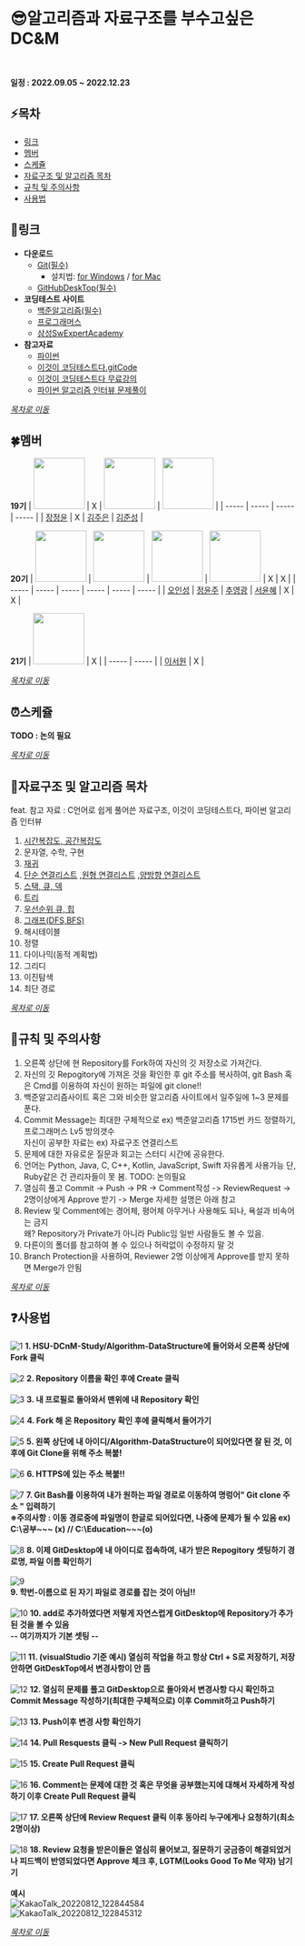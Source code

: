# :sunglasses:알고리즘과 자료구조를 부수고싶은 DC&amp;M 
<br>

<B> 일정 : 2022.09.05 ~ 2022.12.23 </B><br>

## :zap:목차
* [링크](#iphone링크)
* [멤버](#four_leaf_clover멤버)
* [스케쥴](#alarm_clock스케쥴)
* [자료구조 및 알고리즘 목차](#book자료구조-및-알고리즘-목차)
* [규칙 및 주의사항](#muscle규칙-및-주의사항)
* [사용법](#question사용법)

## :iphone:링크
* <B>다운로드</B>
  + <a href = "https://git-scm.com/download/win">Git(필수)</a>
    - 설치법: [for Windows](https://github.com/HSU-DCnM-Study/Algorithm-DataStructure/blob/main/resource/git설치법/git설치법%20for%20Windows.pdf) / [for Mac](https://github.com/HSU-DCnM-Study/Algorithm-DataStructure/blob/main/resource/git설치법/git설치법%20for%20Mac.pdf)
  + <a href = "https://desktop.github.com">GitHubDeskTop(필수)</a>
* <b>코딩테스트 사이트</b>
  + <a href = "https://www.acmicpc.net">백준알고리즘(필수)</a><br>
  + <a href = "https://school.programmers.co.kr/learn/challenges">프로그래머스</a><br>
  + <a href = "https://swexpertacademy.com/main/main.do">삼성SwExpertAcademy</a><br>
* <b>참고자료</b>
  + <a href = "https://wikidocs.net/book/1">파이썬</a><br>
  + <a href = "https://github.com/ndb796/python-for-coding-test">이것이 코딩테스트다.gitCode</a><br>
  + <a href = "https://www.youtube.com/watch?v=m-9pAwq1o3w&list=PLRx0vPvlEmdAghTr5mXQxGpHjWqSz0dgC">이것이 코딩테스트다 무료강의</a><br>
  + <a href = "https://github.com/onlybooks/algorithm-interview">파이썬 알고리즘 인터뷰 문제풀이</a><br>

_[목차로 이동](#zap목차)_

## :four_leaf_clover:멤버
**19기**
| <a href="https://github.com/jeinie"><img src="https://avatars.githubusercontent.com/u/68533847?v=4" width="90" height="90"></a> | X | <a href="https://github.com/jueun0725"><img src="https://avatars.githubusercontent.com/u/82727761?v=4" width="90" height="90"></a> | <a href="https://github.com/newJunsung"><img src="https://avatars.githubusercontent.com/u/107932188?v=4" width="90" height="90"></a> |
| ----- | ----- | ----- | ----- |
| [장정윤](https://github.com/jeinie) | X | [김주은](https://github.com/jueun0725) | [김준성](https://github.com/newJunsung) |

**20기**
| <a href="https://github.com/ois0886"><img src="https://avatars.githubusercontent.com/u/58154638?v=4" width="90" height="90"></a> | <a href="https://github.com/YJMINT"><img src="https://avatars.githubusercontent.com/u/105741144?v=4" width="90" height="90"></a> | <a href="https://github.com/S-DPR"><img src="https://avatars.githubusercontent.com/u/108619579?v=4" width="90" height="90"></a> | <a href="https://github.com/YoonhyeSuh"><img src="https://avatars.githubusercontent.com/u/106311524?v=4" width="90" height="90"></a> | X | X |
| ----- | ----- | ----- | ----- | ----- | ----- |
| [오인성](https://github.com/ois0886) | [정윤주](https://github.com/YJMINT) | [추영광](https://github.com/S-DPR) | [서윤혜](https://github.com/YoonhyeSuh) | X | X |

**21기**
| <a href="https://github.com/isnonyou"><img src="https://avatars.githubusercontent.com/u/109057475?v=4" width="90" height="90"></a> | X |
| ----- | ----- |
| [이서원](https://github.com/isnonyou) | X |

_[목차로 이동](#zap목차)_

## :alarm_clock:스케쥴
<B>TODO : 논의 필요</B>

_[목차로 이동](#zap목차)_

## :book:자료구조 및 알고리즘 목차
feat. 참고 자료 : C언어로 쉽게 풀어쓴 자료구조, 이것이 코딩테스트다, 파이썬 알고리즘 인터뷰
1. <a href= "https://velog.io/@cha-suyeon/Algorithm-%EC%8B%9C%EA%B0%84-%EB%B3%B5%EC%9E%A1%EB%8F%84-%EA%B3%B5%EA%B0%84-%EB%B3%B5%EC%9E%A1%EB%8F%84">시간복잡도, 공간복잡도</a><br>
2. 문자열, 수학, 구현
3. <a href = "https://www.secmem.org/blog/2021/07/09/recursion/">재귀</a><br>
4. <a href = "https://yjg-lab.tistory.com/118">단순 연결리스트</a> ,<a href = "https://yjg-lab.tistory.com/120?category=932096">원형 연결리스트</a> ,<a href = "https://yjg-lab.tistory.com/122?category=932096">양방향 연결리스트</a><br>
5. <a href = "https://velog.io/@falling_star3/%EC%9E%90%EB%A3%8C%EA%B5%AC%EC%A1%B0-%EC%8A%A4%ED%83%9DStack%ED%81%90Queue%EB%8D%B1Deque"> 스택, 큐, 덱 </a><br>
6. <a href = "https://gmlwjd9405.github.io/2018/08/12/data-structure-tree.html">트리</a><br>
7. <a href = "https://suyeon96.tistory.com/31">우선순위 큐, 힙</a><br>
8. <a href = "https://gmlwjd9405.github.io/2018/08/13/data-structure-graph.html">그래프(DFS,BFS)</a><br>
9. 해시테이블
10. 정렬
11. 다이나믹(동적 계획법)
12. 그리디
13. 이진탐색
14. 최단 경로

_[목차로 이동](#zap목차)_

## :muscle:규칙 및 주의사항
1. 오른쪽 상단에 현 Repository를 Fork하여 자신의 깃 저장소로 가져간다.
2. 자신의 깃 Repogitory에 가져온 것을 확인한 후 git 주소를 복사하여, git Bash 혹은 Cmd를 이용하여 자신이 원하는 파일에 git clone!!
3. 백준알고리즘사이트 혹은 그와 비슷한 알고리즘 사이트에서 일주일에 1~3 문제를 푼다. <br>
4. Commit Message는 최대한 구체적으로 ex) 백준알고리즘 1715번 카드 정렬하기, 프로그래머스 Lv5 방의갯수 <br>
자신이 공부한 자료는 ex) 자료구조 연결리스트
5. 문제에 대한 자유로운 질문과 회고는 스터디 시간에 공유한다.
6. 언어는 Python, Java, C, C++, Kotlin, JavaScript, Swift 자유롭게 사용가능 단, Ruby같은 건 관리자들이 못 봄. TODO: 논의필요
7. 열심히 풀고 Commit -> Push -> PR -> Comment작성 -> ReviewRequest -> 2명이상에게 Approve 받기 -> Merge
자세한 설명은 아래 참고
8. Review 및 Comment에는 경어체, 평어체 아무거나 사용해도 되나, 욕설과 비속어는 금지<br>
왜? Repository가 Private가 아니라 Public임 일반 사람들도 볼 수 있음.
9. 다른이의 폴더를 참고하여 볼 수 있으나 허락없이 수정하지 말 것
10. Branch Protection을 사용하여, Reviewer 2명 이상에게 Approve를 받지 못하면 Merge가 안됨

_[목차로 이동](#zap목차)_

## :question:사용법
![1](https://user-images.githubusercontent.com/58154638/184289798-73195cb5-3d9d-4fdb-a5f2-dc6e87120063.jpg)
<B>1. HSU-DCnM-Study/Algorithm-DataStructure에 들어와서 오른쪽 상단에 Fork 클릭 </B><br>
<br>
![2](https://user-images.githubusercontent.com/58154638/184289805-4a2c034b-f3da-4643-98b2-21a478d9db5f.jpg)
<B>2. Repository 이름을 확인 후에 Create 클릭 </B><br>
<br>
![3](https://user-images.githubusercontent.com/58154638/184289810-943047c5-8446-4a54-8270-7cb45920c2a9.jpg)
<B>3. 내 프로필로 돌아와서 맨위에 내 Repository 확인 </B><br>
<br>
![4](https://user-images.githubusercontent.com/58154638/184289815-c0f488bf-c57d-438b-a2e4-7952d180bada.jpg)
<B>4. Fork 해 온 Repository 확인 후에 클릭해서 들어가기 </B><br>
<br>
![5](https://user-images.githubusercontent.com/58154638/184289824-dd7a1971-ebc7-4e7d-b3f6-b4e5cf0588c6.jpg)
<B>5. 왼쪽 상단에 내 아이디/Algorithm-DataStructure이 되어있다면 잘 된 것, 이후에 Git Clone을 위해 주소 복붙!</B><br>
<br>
![6](https://user-images.githubusercontent.com/58154638/184289830-31edab43-a931-4585-84ee-7465e53799af.jpg)
<B>6. HTTPS에 있는 주소 복붙!! </B><br>
<br>
![7](https://user-images.githubusercontent.com/58154638/184289835-6b2c2068-2549-4f29-a618-d9987ff4e712.jpg)
<B>7. Git Bash를 이용하여 내가 원하는 파일 경로로 이동하여 명렁어" Git clone 주소 " 입력하기 </B><br>
<B> ※주의사항 : 이동 경로중에 파일명이 한글로 되어있다면, 나중에 문제가 될 수 있음 ex) C:\공부\~~~ (x) // C:\Education\~~~(o)</B><br>
<br>
![8](https://user-images.githubusercontent.com/58154638/184289840-95af4127-815f-40d0-bcfb-d35a5c62d58b.jpg)
<B>8. 이제 GitDesktop에 내 아이디로 접속하여, 내가 받은 Repogitory 셋팅하기 경로명, 파일 이름 확인하기 </B><br>
<br>
![9](https://user-images.githubusercontent.com/58154638/184289845-abf7a689-6837-4db8-84bf-b3875c349388.jpg) <br>
<B>9. 학번-이름으로 된 자기 파일로 경로를 잡는 것이 아님!! </B><br>
<br>
![10](https://user-images.githubusercontent.com/58154638/184289847-05f05c68-e33b-4c5c-ae03-e0dd8a248ba1.jpg)
<B>10. add로 추가하였다면 저렇게 자연스럽게 GitDesktop에 Repository가 추가 된 것을 볼 수 있음</B><br>
<B> -- 여기까지가 기본 셋팅 -- </B><br>
<br>
![11](https://user-images.githubusercontent.com/58154638/184289849-a1c8d940-418f-4803-8390-fd60dac97ca0.jpg)
<B>11. (visualStudio 기준 예시) 열심히 작업을 하고 항상 Ctrl + S로 저장하기, 저장안하면 GitDeskTop에서 변경사항이 안 뜸 </B><br>
<br>
![12](https://user-images.githubusercontent.com/58154638/184289854-a786a8f5-10d3-4037-b324-ebc3c4141593.jpg)
<B>12. 열심히 문제를 풀고 GitDesktop으로 돌아와서 변경사항 다시 확인하고 Commit Message 작성하기(최대한 구체적으로) 이후 Commit하고 Push하기 </B><br>
<br>
![13](https://user-images.githubusercontent.com/58154638/184289859-d30c3c63-b3dc-4546-9251-22b7acd10ec8.jpg)
<B>13. Push이후 변경 사항 확인하기 </B><br>
<br>
![14](https://user-images.githubusercontent.com/58154638/184289863-16d75eb3-21a4-4f63-b31a-3e55caf63218.jpg)
<B>14. Pull Resquests 클릭 -> New Pull Request 클릭하기 </B><br>
<br>
![15](https://user-images.githubusercontent.com/58154638/184289869-beb2baac-5ad5-40a0-9aef-0de6bdd4a36d.jpg)
<B>15. Create Pull Request 클릭 </B><br>
<br>
![16](https://user-images.githubusercontent.com/58154638/184289875-6c4b6c79-4bca-4933-8b38-9dfd0478a798.jpg)
<B>16. Comment는 문제에 대한 것 혹은 무엇을 공부했는지에 대해서 자세하게 작성하기 이후 Create Pull Request 클릭 </B><br>
<br>
![17](https://user-images.githubusercontent.com/58154638/184289878-73dfa293-0f52-49e1-afd6-af2d50c70bfc.jpg)
<B>17. 오른쪽 상단에 Review Request 클릭 이후 동아리 누구에게나 요청하기(최소2명이상) </B><br>
<br>
![18](https://user-images.githubusercontent.com/58154638/184289882-d36a07c3-288c-4cb0-bef2-9140c5fac55a.jpg)
<B>18. Review 요청을 받은이들은 열심히 물어보고, 질문하기 궁금증이 해결되었거나 피드백이 반영되었다면 Approve 체크 후, LGTM(Looks Good To Me 약자) 남기기 </B><br>
<br>
<B> 예시 </B><br>
![KakaoTalk_20220812_122844584](https://user-images.githubusercontent.com/58154638/184292627-3a8dc649-61ef-438e-81b8-90bbcba27ad1.jpg) <br>
![KakaoTalk_20220812_122845312](https://user-images.githubusercontent.com/58154638/184292635-396704b7-f742-4470-91d8-3edff46bfbe4.jpg) <br>

_[목차로 이동](#zap목차)_
